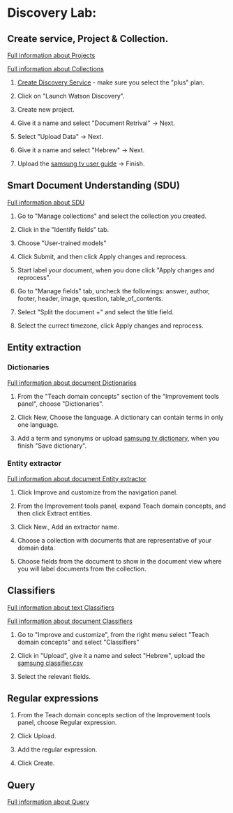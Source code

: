 # Discovery Lab:

## Create service, Project & Collection.

[Full information about Projects](https://cloud.ibm.com/docs/discovery-data?topic=discovery-data-projects)

[Full information about Collections](https://cloud.ibm.com/docs/discovery-data?topic=discovery-data-collections)

1. [Create Discovery Service](https://cloud.ibm.com/catalog/services/watson-discovery) - make sure you select the "plus" plan.

2. Click on "Launch Watson Discovery".

3. Create new project.

4. Give it a name and select "Document Retrival" -> Next.

5. Select "Upload Data" -> Next.

6. Give it a name and select "Hebrew" -> Next.

7. Upload the [samsung tv user guide](https://github.com/tal2k4xj/ABP-workshop/blob/main/Discovery%20lab/samsung%20tv%20user%20guide.pdf) -> Finish.

## Smart Document Understanding (SDU)

[Full information about SDU](https://cloud.ibm.com/docs/discovery-data?topic=discovery-data-configuring-fields)

1. Go to "Manage collections" and select the collection you created.

2. Click in the "Identify fields" tab.

3. Choose "User-trained models"

4. Click Submit, and then click Apply changes and reprocess.

5. Start label your document, when you done click "Apply changes and reprocess".

6. Go to "Manage fields" tab, uncheck the followings: answer, author, footer, header, image, question, table_of_contents.

7. Select "Split the document +" and select the title field.

8. Select the currect timezone, click Apply changes and reprocess.

## Entity extraction

### Dictionaries

[Full information about document Dictionaries](https://cloud.ibm.com/docs/discovery-data?topic=discovery-data-domain-dictionary)

1. From the "Teach domain concepts" section of the "Improvement tools panel", choose "Dictionaries".

2. Click New, Choose the language. A dictionary can contain terms in only one language.

3. Add a term and synonyms or upload [samsung tv dictionary](https://raw.githubusercontent.com/tal2k4xj/ABP-workshop/main/Discovery%20lab/samsung%20dictionary.csv), when you finish "Save dictionary".

### Entity extractor

[Full information about document Entity extractor](https://cloud.ibm.com/docs/discovery-data?topic=discovery-data-entity-extractor)

1. Click Improve and customize from the navigation panel.

2. From the Improvement tools panel, expand Teach domain concepts, and then click Extract entities.

3. Click New., Add an extractor name.

4. Choose a collection with documents that are representative of your domain data.

5. Choose fields from the document to show in the document view where you will label documents from the collection.

## Classifiers

[Full information about text Classifiers](https://cloud.ibm.com/docs/discovery-data?topic=discovery-data-domain-classifier)

[Full information about document Classifiers](https://cloud.ibm.com/docs/discovery-data?topic=discovery-data-cm-doc-classifier)

1. Go to "Improve and customize", from the right menu select "Teach domain concepts" and select "Classifiers"

2. Click in "Upload", give it a name and select "Hebrew", upload the [samsung classifier.csv](https://raw.githubusercontent.com/tal2k4xj/ABP-workshop/main/Discovery%20lab/samsung%20classifier.csv)

3. Select the relevant fields.

## Regular expressions

1. From the Teach domain concepts section of the Improvement tools panel, choose Regular expression.

2. Click Upload.

3. Add the regular expression.

4. Click Create.

## Query

[Full information about Query](https://cloud.ibm.com/docs/discovery-data?topic=discovery-data-query-concepts)
